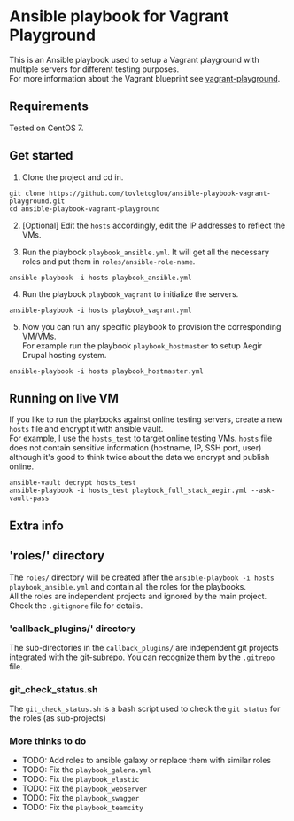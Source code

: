 # Ansible playbook for Vagrant Playground

This is an Ansible playbook used to setup a Vagrant playground with multiple servers for different testing purposes.<br>
For more information about the Vagrant blueprint see [vagrant-playground](https://github.com/tovletoglou/vagrant-playground).

## Requirements

Tested on CentOS 7.

## Get started

1. Clone the project and cd in.

  ```
  git clone https://github.com/tovletoglou/ansible-playbook-vagrant-playground.git
  cd ansible-playbook-vagrant-playground
  ```

2. [Optional] Edit the `hosts` accordingly, edit the IP addresses to reflect the VMs.

3. Run the playbook `playbook_ansible.yml`. It will get all the necessary roles and put them in `roles/ansible-role-name`.

  ```
  ansible-playbook -i hosts playbook_ansible.yml
  ```

4. Run the playbook `playbook_vagrant` to initialize the servers.

  ```
  ansible-playbook -i hosts playbook_vagrant.yml
  ```

5. Now you can run any specific playbook to provision the corresponding VM/VMs.<br>
  For example run the playbook `playbook_hostmaster` to setup Aegir Drupal hosting system.

  ```
  ansible-playbook -i hosts playbook_hostmaster.yml
  ```

## Running on live VM

If you like to run the playbooks against online testing servers, create a new `hosts` file and encrypt it with ansible vault.<br>
For example, I use the `hosts_test` to target online testing VMs. `hosts` file does not contain sensitive information (hostname, IP, SSH port, user) although it's good to think twice about the data we encrypt and publish online.

```
ansible-vault decrypt hosts_test
ansible-playbook -i hosts_test playbook_full_stack_aegir.yml --ask-vault-pass
```

## Extra info

## 'roles/' directory

The `roles/` directory will be created after the `ansible-playbook -i hosts playbook_ansible.yml` and contain all the roles for the playbooks.<br>
All the roles are independent projects and ignored by the main project. Check the `.gitignore` file for details.

### 'callback_plugins/' directory

The sub-directories in the `callback_plugins/` are independent git projects integrated with the [git-subrepo](https://github.com/ingydotnet/git-subrepo). You can recognize them by the `.gitrepo` file.

### git_check_status.sh

The `git_check_status.sh` is a bash script used to check the `git status` for the roles (as sub-projects)

### More thinks to do

- TODO: Add roles to ansible galaxy or replace them with similar roles
- TODO: Fix the `playbook_galera.yml`
- TODO: Fix the `playbook_elastic`
- TODO: Fix the `playbook_webserver`
- TODO: Fix the `playbook_swagger`
- TODO: Fix the `playbook_teamcity`
